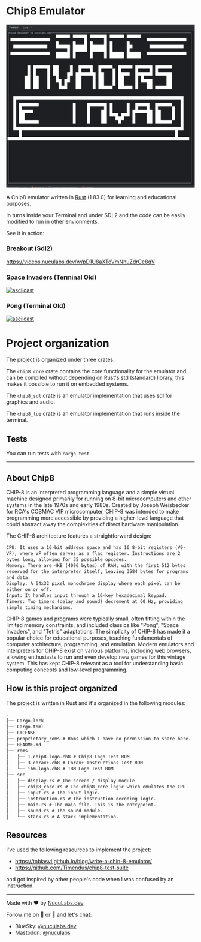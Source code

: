 # Chip8 Emulator

![logo](./chip8-project.png)

A Chip8 emulator written in [Rust](https://www.rust-lang.org/) (1.83.0) for learning and educational purposes.

In turns inside your Terminal and under SDL2 and the code can be easily modified to run in other envionments.

See it in action:

### Breakout (Sdl2)

https://videos.nuculabs.dev/w/pD1U8aXToVmNhuZdrCe8qV

### Space Invaders (Terminal Old)

[![asciicast](https://asciinema.org/a/694431.svg)](https://asciinema.org/a/694431)

### Pong (Terminal Old)

[![asciicast](https://asciinema.org/a/Q7TCN6e1V2y2Vfm2tCiCSzsAd.svg)](https://asciinema.org/a/Q7TCN6e1V2y2Vfm2tCiCSzsAd)

# Project organization

The project is organized under three crates.

The `chip8_core` crate contains the core functionality for the emulator and can be compiled without
depending on Rust's std (standard) library, this makes it possible to run it on embedded systems.

The `chip8_sdl` crate is an emulator implementation that uses sdl for graphics and audio.

The `chip8_tui` crate is an emulator implementation that runs inside the terminal.

## Tests

You can run tests with `cargo test`

---

## About Chip8

CHIP-8 is an interpreted programming language and a simple virtual machine designed primarily for running on 8-bit microcomputers and other systems in the late 1970s and early 1980s. Created by Joseph Weisbecker for RCA's COSMAC VIP microcomputer, CHIP-8 was intended to make programming more accessible by providing a higher-level language that could abstract away the complexities of direct hardware manipulation.

The CHIP-8 architecture features a straightforward design:

    CPU: It uses a 16-bit address space and has 16 8-bit registers (V0-VF), where VF often serves as a flag register. Instructions are 2 bytes long, allowing for 35 possible opcodes.
    Memory: There are 4KB (4096 bytes) of RAM, with the first 512 bytes reserved for the interpreter itself, leaving 3584 bytes for programs and data.
    Display: A 64x32 pixel monochrome display where each pixel can be either on or off.
    Input: It handles input through a 16-key hexadecimal keypad.
    Timers: Two timers (delay and sound) decrement at 60 Hz, providing simple timing mechanisms.


CHIP-8 games and programs were typically small, often fitting within the limited memory constraints, and included classics like "Pong", "Space Invaders", and "Tetris" adaptations. The simplicity of CHIP-8 has made it a popular choice for educational purposes, teaching fundamentals of computer architecture, programming, and emulation. Modern emulators and interpreters for CHIP-8 exist on various platforms, including web browsers, allowing enthusiasts to run and even develop new games for this vintage system. This has kept CHIP-8 relevant as a tool for understanding basic computing concepts and low-level programming.

## How is this project organized

The project is written in Rust and it's organized in the following modules:

```shell
.
├── Cargo.lock
├── Cargo.toml
├── LICENSE
├── proprietary_roms # Roms which I have no permission to share here.
├── README.md
├── roms
│   ├── 1-chip8-logo.ch8 # Chip8 Logo Test ROM
│   ├── 3-corax+.ch8 # Corax+ Instructions Test ROM
│   └── ibm-logo.ch8 # IBM Logo Test ROM
├── src
│   ├── display.rs # The screen / display module.
│   ├── chip8_core.rs # The chip8_core logic which emulates the CPU.
│   ├── input.rs # The input logic.
│   ├── instruction.rs # The instruction decoding logic.
│   ├── main.rs # The main file. This is the entrypoint.
│   ├── sound.rs # The sound module.
│   └── stack.rs # A stack implementation.
```

## Resources

I've used the following resources to implement the project:

- https://tobiasvl.github.io/blog/write-a-chip-8-emulator/
- https://github.com/Timendus/chip8-test-suite

and got inspired by other people's code when I was confused by an instruction. 


---
Made with ❤️ by [NucuLabs.dev](https://blog.nuculabs.dev)

Follow me on 🦋 or 🐘 and let's chat: 
- BlueSky: [@nuculabs.dev](https://bsky.app/profile/nuculabs.dev)
- Mastodon: [@nuculabs](https://mastodon.social/@nuculabs)